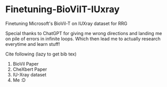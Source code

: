 # Finetuning-BioVilT-IUxray
Finetuning Microsoft's BioVil-T on IUXray dataset for RRG

Special thanks to ChatGPT for giving me wrong directions and landing me on pile of errors in infinite loops. Which then lead me to actually research everytime and learn stuff!

Cite following (lazy to get bib tex)
1. BioVil Paper
2. CheXbert Paper
3. IU-Xray dataset
4. Me :D 
